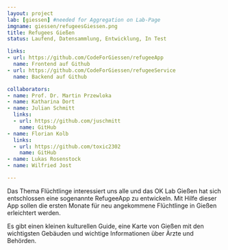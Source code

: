 ```yaml
---
layout: project
lab: [giessen] #needed for Aggregation on Lab-Page
imgname: giessen/refugeesGiessen.png
title: Refugees Gießen
status: Laufend, Datensammlung, Entwicklung, In Test

links:
- url: https://github.com/CodeForGiessen/refugeeApp
  name: Frontend auf Github
- url: https://github.com/CodeForGiessen/refugeeService
  name: Backend auf Github

collaborators:
- name: Prof. Dr. Martin Przewloka
- name: Katharina Dort
- name: Julian Schmitt
  links:
  - url: https://github.com/juschmitt
    name: GitHub
- name: Florian Kolb
  links:
  - url: https://github.com/toxic2302
    name: GitHub
- name: Lukas Rosenstock
- name: Wilfried Jost

---
```


Das Thema Flüchtlinge interessiert uns alle und das OK Lab Gießen hat sich entschlossen eine sogenannte RefugeeApp zu entwickeln.
Mit Hilfe dieser App sollen die ersten Monate für neu angekommene Flüchtlinge in Gießen erleichtert werden.

Es gibt einen kleinen kulturellen Guide, eine Karte von Gießen mit den wichtigsten Gebäuden und wichtige Informationen über Ärzte und Behörden.
